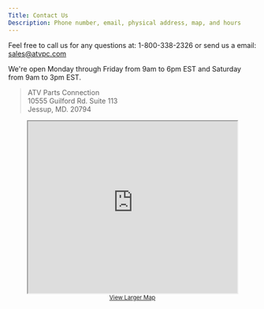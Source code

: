 ```yaml
---
Title: Contact Us
Description: Phone number, email, physical address, map, and hours
---
```


Feel free to call us for any questions at: 1-800-338-2326 or send us a email: [sales@atvpc.com](mailto:sales@atvpc.com)

We're open Monday through Friday from 9am to 6pm EST and Saturday from 9am to 3pm EST.

> ATV Parts Connection  
> 10555 Guilford Rd. Suite 113  
> Jessup, MD. 20794

<p style="text-align: center">
    <iframe width="425" height="350" src="http://maps.google.com/maps?f=q&amp;source=s_q&amp;hl=en&amp;geocode=&amp;q=10555+Guilford+Rd.+Suite+113.+Jessup,+MD.+20794&amp;aq=&amp;sll=37.0625,-95.677068&amp;sspn=53.080379,79.013672&amp;ie=UTF8&amp;hq=&amp;hnear=10555+Guilford+Rd+%23113,+Jessup,+Maryland+20794&amp;ll=39.137259,-76.803569&amp;spn=0.006416,0.009645&amp;t=m&amp;z=14&amp;output=embed"></iframe>
    <br>
    <small>
        <a href="http://maps.google.com/maps?f=q&amp;source=embed&amp;hl=en&amp;geocode=&amp;q=10555+Guilford+Rd.+Suite+113.+Jessup,+MD.+20794&amp;aq=&amp;sll=37.0625,-95.677068&amp;sspn=53.080379,79.013672&amp;ie=UTF8&amp;hq=&amp;hnear=10555+Guilford+Rd+%23113,+Jessup,+Maryland+20794&amp;ll=39.137259,-76.803569&amp;spn=0.006416,0.009645&amp;t=m&amp;z=14" style="text-align: left">View Larger Map</a>
    </small>
</p>
